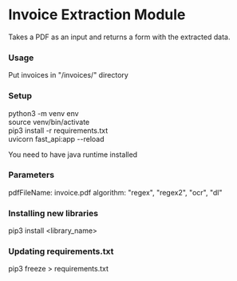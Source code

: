 # Invoice Extraction Module
Takes a PDF as an input and returns a form with the extracted data.

### Usage
Put invoices in "/invoices/" directory

### Setup
python3 -m venv env <br>
source venv/bin/activate <br>
pip3 install -r requirements.txt <br>
uvicorn fast_api:app --reload <br>

You need to have java runtime installed

### Parameters
pdfFileName: invoice.pdf
algorithm: "regex", "regex2", "ocr", "dl"

### Installing new libraries
pip3 install <library_name>

### Updating requirements.txt
pip3 freeze > requirements.txt
